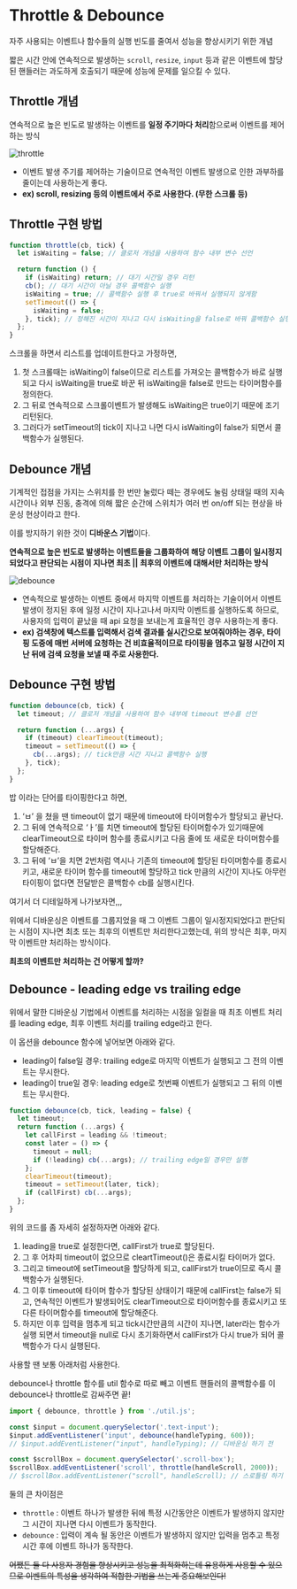 # Throttle & Debounce

자주 사용되는 이벤트나 함수들의 실행 빈도를 줄여서 성능을 향상시키기 위한 개념

짧은 시간 안에 연속적으로 발생하는 `scroll`, `resize`, `input` 등과 같은 이벤트에 할당된 핸들러는 과도하게 호출되기 때문에 성능에 문제를 일으킬 수 있다.

## Throttle 개념

연속적으로 높은 빈도로 발생하는 이벤트를 **일정 주기마다 처리**함으로써 이벤트를 제어하는 방식

![throttle](https://github.com/yjleeinkr/yj-log/tree/main/public/posts/throttle.png)

- 이벤트 발생 주기를 제어하는 기술이므로 연속적인 이벤트 발생으로 인한 과부하를 줄이는데 사용하는게 좋다.
- **ex) scroll, resizing 등의 이벤트에서 주로 사용한다. (무한 스크롤 등)**

## Throttle 구현 방법

```js
function throttle(cb, tick) {
  let isWaiting = false; // 클로저 개념을 사용하여 함수 내부 변수 선언

  return function () {
    if (isWaiting) return; // 대기 시간일 경우 리턴
    cb(); // 대기 시간이 아닐 경우 콜백함수 실행
    isWaiting = true; // 콜백함수 실행 후 true로 바꿔서 실행되지 않게함
    setTimeout(() => {
      isWaiting = false;
    }, tick); // 정해진 시간이 지나고 다시 isWaiting을 false로 바꿔 콜백함수 실행되게 함
  };
}
```

스크롤을 하면서 리스트를 업데이트한다고 가정하면,

1. 첫 스크롤때는 isWaiting이 false이므로 리스트를 가져오는 콜백함수가 바로 실행되고 다시 isWaiting을 true로 바꾼 뒤 isWaiting을 false로 만드는 타이머함수를 정의한다.
2. 그 뒤로 연속적으로 스크롤이벤트가 발생해도 isWaiting은 true이기 때문에 조기 리턴된다.
3. 그러다가 setTimeout의 tick이 지나고 나면 다시 isWaiting이 false가 되면서 콜백함수가 실행된다.

## Debounce 개념

기계적인 접점을 가지는 스위치를 한 번만 눌렀다 떼는 경우에도 눌림 상태일 때의 지속 시간이나 외부 진동, 충격에 의해 짧은 순간에 스위치가 여러 번 on/off 되는 현상을 바운싱 현상이라고 한다.

이를 방지하기 위한 것이 **디바운스 기법**이다.

**연속적으로 높은 빈도로 발생하는 이벤트들을 그룹화하여 해당 이벤트 그룹이 일시정지 되었다고 판단되는 시점이 지나면 최초 || 최후의 이벤트에 대해서만 처리하는 방식**

![debounce](https://github.com/yjleeinkr/yj-log/tree/main/public/posts/debounce.png)

- 연속적으로 발생하는 이벤트 중에서 마지막 이벤트를 처리하는 기술이어서 이벤트 발생이 정지된 후에 일정 시간이 지나고나서 마지막 이벤트를 실행하도록 하므로, 사용자의 입력이 끝났을 때 api 요청을 보내는게 효율적인 경우 사용하는게 좋다.
- **ex) 검색창에 텍스트를 입력해서 검색 결과를 실시간으로 보여줘야하는 경우, 타이핑 도중에 매번 서버에 요청하는 건 비효율적이므로 타이핑을 멈추고 일정 시간이 지난 뒤에 검색 요청을 보낼 때 주로 사용한다.**

## Debounce 구현 방법

```js
function debounce(cb, tick) {
  let timeout; // 클로저 개념을 사용하여 함수 내부에 timeout 변수를 선언

  return function (...args) {
    if (timeout) clearTimeout(timeout);
    timeout = setTimeout(() => {
      cb(...args); // tick만큼 시간 지나고 콜백함수 실행
    }, tick);
  };
}
```

밥 이라는 단어를 타이핑한다고 하면,

1. ‘ㅂ’ 을 쳤을 땐 timeout이 없기 때문에 timeout에 타이머함수가 할당되고 끝난다.
2. 그 뒤에 연속적으로 ‘ㅏ’를 치면 timeout에 할당된 타이머함수가 있기때문에 clearTimeout으로 타이머 함수를 종료시키고 다음 줄에 또 새로운 타이머함수를 할당해준다.
3. 그 뒤에 ‘ㅂ’을 치면 2번처럼 역시나 기존의 timeout에 할당된 타이머함수를 종료시키고, 새로운 타이머 함수를 timeout에 할당하고 tick 만큼의 시간이 지나도 아무런 타이핑이 없다면 전달받은 콜백함수 cb를 실행시킨다.

여기서 더 디테일하게 나가보자면,,,

위에서 디바운싱은 이벤트를 그룹지었을 때 그 이벤트 그룹이 일시정지되었다고 판단되는 시점이 지나면 최초 또는 최후의 이벤트만 처리한다고했는데, 위의 방식은 최후, 마지막 이벤트만 처리하는 방식이다.

**최초의 이벤트만 처리하는 건 어떻게 할까?**

## Debounce - leading edge vs trailing edge

위에서 말한 디바운싱 기법에서 이벤트를 처리하는 시점을 일컬을 때 최초 이벤트 처리를 leading edge, 최후 이벤트 처리를 trailing edge라고 한다.

이 옵션을 debounce 함수에 넣어보면 아래와 같다.

- leading이 false일 경우: trailing edge로 마지막 이벤트가 실행되고 그 전의 이벤트는 무시한다.
- leading이 true일 경우: leading edge로 첫번째 이벤트가 실행되고 그 뒤의 이벤트는 무시한다.

```js
function debounce(cb, tick, leading = false) {
  let timeout;
  return function (...args) {
    let callFirst = leading && !timeout;
    const later = () => {
      timeout = null;
      if (!leading) cb(...args); // trailing edge일 경우만 실행
    };
    clearTimeout(timeout);
    timeout = setTimeout(later, tick);
    if (callFirst) cb(...args);
  };
}
```

위의 코드를 좀 자세히 설정하자면 아래와 같다.

1. leading을 true로 설정한다면, callFirst가 true로 할당된다.
2. 그 후 어차피 timeout이 없으므로 cleartTimeout()은 종료시킬 타이머가 없다.
3. 그리고 timeout에 setTimeout을 할당하게 되고, callFirst가 true이므로 즉시 콜백함수가 실행된다.
4. 그 이후 timeout에 타이머 함수가 할당된 상태이기 때문에 callFirst는 false가 되고, 연속적인 이벤트가 발생되어도 clearTimeout으로 타이머함수를 종료시키고 또 다른 타이머함수를 timeout에 할당해준다.
5. 하지만 이후 입력을 멈추게 되고 tick시간만큼의 시간이 지나면, later라는 함수가 실행 되면서 timeout을 null로 다시 초기화하면서 callFirst가 다시 true가 되어 콜백함수가 다시 실행된다.

사용할 땐 보통 아래처럼 사용한다.

debounce나 throttle 함수를 util 함수로 따로 빼고 이벤트 핸들러의 콜백함수를 이 debounce나 throttle로 감싸주면 끝!

```js
import { debounce, throttle } from './util.js';

const $input = document.querySelector('.text-input');
$input.addEventListener('input', debounce(handleTyping, 600));
// $input.addEventListener("input", handleTyping); // 디바운싱 하기 전

const $scrollBox = document.querySelector('.scroll-box');
$scrollBox.addEventListener('scroll', throttle(handleScroll, 2000));
// $scrollBox.addEventListener("scroll", handleScroll); // 스로틀링 하기 전
```

둘의 큰 차이점은

- `throttle` : 이벤트 하나가 발생한 뒤에 특정 시간동안은 이벤트가 발생하지 않지만 그 시간이 지나면 다시 이벤트가 동작한다.
- `debounce` : 입력이 계속 될 동안은 이벤트가 발생하지 않지만 입력을 멈추고 특정 시간 후에 이벤트 하나가 동작한다.

~~어쨌든 둘 다 사용자 경험을 향상시키고 성능을 최적화하는데 유용하게 사용할 수 있으므로 이벤트의 특성을 생각하여 적합한 기법을 쓰는게 중요해보인다!~~
